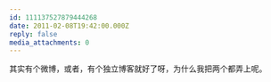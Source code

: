 ```yaml
---
id: 111137527879444268
date: 2011-02-08T19:42:00.000Z
reply: false
media_attachments: 0
---
```


其实有个微博，或者，有个独立博客就好了呀，为什么我把两个都弄上呢。 ​​​​

